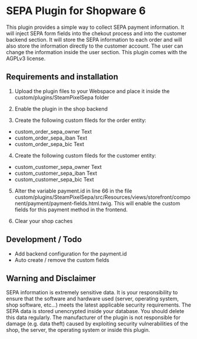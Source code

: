 # SEPA Plugin for Shopware 6
This plugin provides a simple way to collect SEPA payment information. It will inject SEPA form fields into the chekout process and into the customer backend section. It will store the SEPA information to each order and will also store the information directly to the customer account. The user can change the information inside the user section. This plugin comes with the AGPLv3 license.

## Requirements and installation

1. Upload the plugin files to your Webspace and place it inside the custom/plugins/SteamPixelSepa folder
2. Enable the plugin in the shop backend

3. Create the following custom fileds for the order entity:
* custom_order_sepa_owner       Text
* custom_order_sepa_iban        Text
* custom_order_sepa_bic         Text

4. Create the following custom fileds for the customer entity:
* custom_customer_sepa_owner    Text
* custom_customer_sepa_iban     Text
* custom_customer_sepa_bic      Text

5. Alter the variable payment.id in line 66 in the file custom/plugins/SteamPixelSepa/src/Resources/views/storefront/component/payment/payment-fields.html.twig. This will enable the custom fields for this payment method in the frontend.

6. Clear your shop caches

## Development / Todo
* Add backend configuration for the payment.id
* Auto create / remove the custom fields

## Warning and Disclaimer
SEPA information is extremely sensitive data. It is your responsibility to ensure that the software and hardware used (server, operating system, shop software, etc...) meets the latest applicable security requirements. The SEPA data is stored unencrypted inside your database. You should delete this data regularly. The manufacturer of the plugin is not responsible for damage (e.g. data theft) caused by exploiting security vulnerabilities of the shop, the server, the operating system or inside this plugin.


